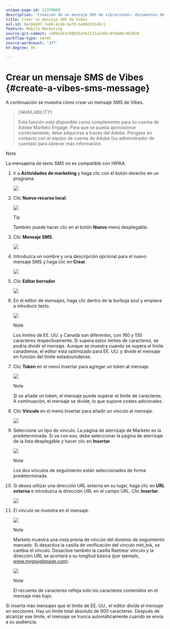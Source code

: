 ```yaml
---
unique-page-id: 11378869
description: 'Creación de un mensaje SMS de vibraciones: documentos de Marketo, documentación del producto'
title: Crear un mensaje SMS de Vibes
exl-id: 9ec0da97-7a80-4c40-be79-be08d7d1d9c1
feature: Mobile Marketing
source-git-commit: cd09ad43c08855af63131aa385c4fd406c963926
workflow-type: tm+mt
source-wordcount: '377'
ht-degree: 0%

---
```


# Crear un mensaje SMS de Vibes {#create-a-vibes-sms-message}

A continuación se muestra cómo crear un mensaje SMS de Vibes.

>[!AVAILABILITY]
>
>Esta función está disponible como complemento para su cuenta de Adobe Marketo Engage. Para que se pueda aprovisionar correctamente, debe adquirirse a través del Adobe. Póngase en contacto con el equipo de cuenta de Adobe (su administrador de cuentas) para obtener más información.

>[!NOTE]
>
>La mensajería de texto SMS no es compatible con HIPAA.

1. Ir a **Actividades de marketing** y haga clic con el botón derecho en un programa.

   ![](assets/mobile-right-click-hand.jpg)

1. Clic **Nuevo recurso local**.

   ![](assets/new-local-asset-hand.jpg)

   >[!TIP]
   >
   >También puede hacer clic en el botón **Nuevo** menú desplegable.

1. Clic **Mensaje SMS**.

   ![](assets/new-local-asset-selection-hand.jpg)

1. Introduzca un nombre y una descripción opcional para el nuevo mensaje SMS y haga clic en **Crear**.

   ![](assets/new-sms-message-offer-ends-soon-hands.jpg)

1. Clic **Editar borrador**.

   ![](assets/edit-draft-hand.jpg)

1. En el editor de mensajes, haga clic dentro de la burbuja azul y empiece a introducir texto.

   ![](assets/message-text-pencil.jpg)

   >[!NOTE]
   >
   >Los límites de EE. UU. y Canadá son diferentes, con 160 y 130 caracteres respectivamente. Si supera estos límites de caracteres, se podría dividir el mensaje. Aunque se muestra cuando se supera el límite canadiense, el editor está optimizado para EE. UU. y divide el mensaje en función del límite estadounidense.

1. Clic **Token** en el menú Insertar para agregar un token al mensaje.

   ![](assets/add-token-real-hand.jpg)

   >[!NOTE]
   >
   >Si se añade un token, el mensaje puede superar el límite de caracteres. A continuación, el mensaje se divide, lo que supone costes adicionales.

1. Clic **Vínculo** en el menú Insertar para añadir un vínculo al mensaje.

   ![](assets/full-message-link-hand.jpg)

1. Seleccione un tipo de vínculo. La página de aterrizaje de Marketo es la predeterminada. Si va con eso, debe seleccionar la página de aterrizaje de la lista desplegable y hacer clic en **Insertar**.

   ![](assets/insert-link-real-hands.jpg)

   >[!NOTE]
   >
   >Los dos vínculos de seguimiento están seleccionados de forma predeterminada.

1. Si desea utilizar una dirección URL externa en su lugar, haga clic en **URL externa** e introduzca la dirección URL en el campo URL. Clic **Insertar**.

   ![](assets/insert-link-url-hands.jpg)

1. El vínculo se muestra en el mensaje.

   ![](assets/link-added.jpg)

   >[!NOTE]
   >
   >Marketo muestra una vista previa de vínculo del dominio de seguimiento marcado. Si desactiva la casilla de verificación del vínculo mkt_tok, se cambia el vínculo. Desactive también la casilla Rastrear vínculo y la dirección URL se acortará a su longitud básica (por ejemplo, www.mygooglepage.com).

   ![](assets/image2016-7-27-16-3a20-3a16.png)

   >[!NOTE]
   >
   >El recuento de caracteres refleja solo los caracteres contenidos en el mensaje más bajo.

Si inserta más mensajes que el límite de EE. UU., el editor divide el mensaje en secciones. Hay un límite total absoluto de 900 caracteres. Después de alcanzar ese límite, el mensaje se trunca automáticamente cuando se envía a su audiencia.
